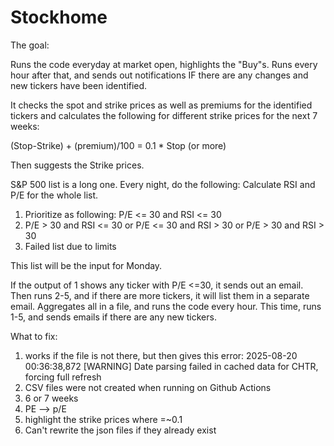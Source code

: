 # Stockhome

The goal:

Runs the code everyday at market open, highlights the "Buy"s. Runs every hour after that, and sends out notifications IF there are any changes and new tickers have been identified.

It checks the spot and strike prices as well as premiums for the identified tickers and calculates the following for different strike prices for the next 7 weeks:

  (Stop-Strike) + (premium)/100 = 0.1 * Stop (or more)

  Then suggests the Strike prices. 
  
S&P 500 list is a long one. Every night, do the following:
  Calculate RSI and P/E for the whole list.
  1) Prioritize as following: P/E <= 30 and RSI <= 30
  2) P/E > 30 and RSI <= 30 or  P/E <= 30 and RSI > 30 or P/E > 30 and RSI > 30
  3) Failed list due to limits

This list will be the input for Monday.

If the output of 1 shows any ticker with P/E <=30, it sends out an email. Then runs 2-5, and if there are more tickers, it will list them in a separate email. Aggregates all in a file, and runs the code every hour. This time, runs 1-5, and sends emails if there are any new tickers.


What to fix:
1) works if the file is not there, but then gives this error:
2025-08-20 00:36:38,872 [WARNING] Date parsing failed in cached data for CHTR, forcing full refresh
2) CSV files were not created when running on Github Actions
3) 6 or 7 weeks
4) PE --> p/E
5) highlight the strike prices where =~0.1
6) Can't rewrite the json files if they already exist
